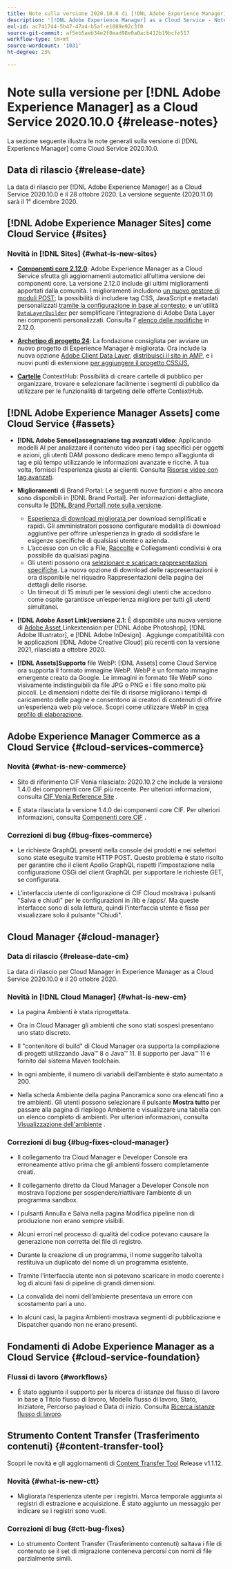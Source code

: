 ```yaml
---
title: Note sulla versione 2020.10.0 di [!DNL Adobe Experience Manager] as a Cloud Service.
description: '[!DNL Adobe Experience Manager] as a Cloud Service - Note sulla versione 2020.10.0.'
exl-id: ac741744-5b47-47a4-b5af-e1089e92c3f0
source-git-commit: af5eb5aeb34e2f0ead98e0a0acb412b19bcfe517
workflow-type: tm+mt
source-wordcount: '1031'
ht-degree: 23%

---
```


# Note sulla versione per [!DNL Adobe Experience Manager] as a Cloud Service 2020.10.0 {#release-notes}

La sezione seguente illustra le note generali sulla versione di [!DNL Experience Manager] come Cloud Service 2020.10.0.

## Data di rilascio {#release-date}

La data di rilascio per [!DNL Adobe Experience Manager] as a Cloud Service 2020.10.0 è il 28 ottobre 2020.
La versione seguente (2020.11.0) sarà il 1° dicembre 2020.

## [!DNL Adobe Experience Manager Sites] come Cloud Service {#sites}

### Novità in [!DNL Sites] {#what-is-new-sites}

* **[Componenti core 2.12.0](https://experienceleague.adobe.com/docs/experience-manager-core-components/using/introduction.html?lang=it)**: Adobe Experience Manager as a Cloud Service sfrutta gli aggiornamenti automatici all’ultima versione dei componenti core. La versione 2.12.0 include gli ultimi miglioramenti apportati dalla comunità. I miglioramenti includono [un nuovo gestore di moduli POST;](https://experienceleague.adobe.com/docs/experience-manager-core-components/using/components/forms/form-container.html#post-data) la possibilità di includere tag CSS, JavaScript e metadati personalizzati [tramite la configurazione in base al contesto;](https://experienceleague.adobe.com/docs/experience-manager-core-components/using/developing/including-clientlibs.html#context-aware-loading) e un&#39;utilità [`DataLayerBuilder`](https://experienceleague.adobe.com/docs/experience-manager-core-components/using/developing/data-layer/integrations.html#enabling-custom-components) per semplificare l&#39;integrazione di Adobe Data Layer nei componenti personalizzati. Consulta l’ [elenco delle modifiche](https://github.com/adobe/aem-core-wcm-components/releases/tag/core.wcm.components.reactor-2.12.0) in 2.12.0.

* **[Archetipo di progetto 24](https://experienceleague.adobe.com/docs/experience-manager-core-components/using/developing/archetype/overview.html)**: La fondazione consigliata per avviare un nuovo progetto di Experience Manager è migliorata. Ora include la nuova opzione [Adobe Client Data Layer](https://experienceleague.adobe.com/docs/experience-manager-core-components/using/developing/data-layer/overview.html), [distribuisci il sito in AMP,](https://experienceleague.adobe.com/docs/experience-manager-core-components/using/developing/amp.html) e i nuovi punti di estensione [per aggiungere il progetto CSS/JS.](https://experienceleague.adobe.com/docs/experience-manager-core-components/using/developing/including-clientlibs.html#context-aware-loading)

* **[Cartelle](/help/sites-cloud/authoring/personalization/contexthub-segmentation.md#organizing-segments)** ContextHub: Possibilità di creare cartelle di pubblico per organizzare, trovare e selezionare facilmente i segmenti di pubblico da utilizzare per le funzionalità di targeting delle offerte ContextHub.

## [!DNL Adobe Experience Manager Assets] come Cloud Service {#assets}

* **[!DNL Adobe Sensei]assegnazione tag avanzati video**: Applicando modelli AI per analizzare il contenuto video per i tag specifici per oggetti e azioni, gli utenti DAM possono dedicare meno tempo all’aggiunta di tag e più tempo utilizzando le informazioni avanzate e ricche. A tua volta, fornisci l&#39;esperienza giusta ai clienti. Consulta [Risorse video con tag avanzati](/help/assets/smart-tags-video-assets.md).

* **Miglioramenti** di Brand Portal: Le seguenti nuove funzioni e altro ancora sono disponibili in  [!DNL Brand Portal]. Per informazioni dettagliate, consulta le [[!DNL Brand Portal] note sulla versione](https://experienceleague.adobe.com/docs/experience-manager-brand-portal/using/introduction/brand-portal-release-notes.html).

   * [Esperienza di download migliorata ](https://experienceleague.adobe.com/docs/experience-manager-brand-portal/using/download/brand-portal-download-assets.html) per download semplificati e rapidi. Gli amministratori possono configurare modalità di download aggiuntive per offrire un’esperienza in grado di soddisfare le esigenze specifiche di qualsiasi utente o azienda.
   * L’accesso con un clic a File, [Raccolte](https://experienceleague.adobe.com/docs/experience-manager-brand-portal/using/share/brand-portal-share-collection.html) e Collegamenti condivisi è ora possibile da qualsiasi pagina.
   * Gli utenti possono ora [selezionare e scaricare rappresentazioni specifiche](https://experienceleague.adobe.com/docs/experience-manager-brand-portal/using/download/brand-portal-download-assets.html#download-assets-from-asset-details-page). La nuova opzione di download delle rappresentazioni è ora disponibile nel riquadro Rappresentazioni della pagina dei dettagli delle risorse.
   * Un timeout di 15 minuti per le sessioni degli utenti che accedono come ospite garantisce un’esperienza migliore per tutti gli utenti simultanei.

* **[!DNL Adobe Asset Link]versione 2.1**: È disponibile una nuova versione di  [Adobe Asset ](https://helpx.adobe.com/it/enterprise/using/manage-assets-using-adobe-asset-link.html) Linkextension per  [!DNL Adobe Photoshop],  [!DNL Adobe Illustrator], e  [!DNL Adobe InDesign] . Aggiunge compatibilità con le applicazioni [!DNL Adobe Creative Cloud] più recenti con la versione 2021, rilasciata a ottobre 2020.

* **[!DNL Assets]Supporto** file WebP:  [!DNL Assets] come Cloud Service ora supporta il formato immagine WebP. WebP è un formato immagine emergente creato da Google. Le immagini in formato file WebP sono visivamente indistinguibili da file JPG o PNG e i file sono molto più piccoli. Le dimensioni ridotte dei file di risorse migliorano i tempi di caricamento delle pagine e consentono ai creatori di contenuti di offrire un’esperienza web più veloce. Scopri come utilizzare WebP in [crea profilo di elaborazione](/help/assets/asset-microservices-configure-and-use.md#create-standard-profile).

## Adobe Experience Manager Commerce as a Cloud Service {#cloud-services-commerce}

### Novità {#what-is-new-commerce}

* Sito di riferimento CIF Venia rilasciato: 2020.10.2 che include la versione 1.4.0 dei componenti core CIF più recente. Per ulteriori informazioni, consulta [CIF Venia Reference Site](https://github.com/adobe/aem-cif-guides-venia/releases/tag/venia-2020.10.2) .

* È stata rilasciata la versione 1.4.0 dei componenti core CIF. Per ulteriori informazioni, consulta [Componenti core CIF](https://github.com/adobe/aem-core-cif-components/releases/tag/core-cif-components-reactor-1.4.0) .

### Correzioni di bug {#bug-fixes-commerce}

* Le richieste GraphQL presenti nella console dei prodotti e nei selettori sono state eseguite tramite HTTP POST. Questo problema è stato risolto per garantire che il client Apollo GraphQL rispetti l&#39;impostazione nella configurazione OSGi del client GraphQL per supportare le richieste GET, se configurata.

* L’interfaccia utente di configurazione di CIF Cloud mostrava i pulsanti &quot;Salva e chiudi&quot; per le configurazioni in /lib e /apps/. Ma queste interfacce sono di sola lettura, quindi l&#39;interfaccia utente è fissa per visualizzare solo il pulsante &quot;Chiudi&quot;.

## Cloud Manager {#cloud-manager}

### Data di rilascio {#release-date-cm}

La data di rilascio per Cloud Manager in Experience Manager as a Cloud Service 2020.10.0 è il 20 ottobre 2020.

### Novità in [!DNL Cloud Manager] {#what-is-new-cm}

* La pagina Ambienti è stata riprogettata.

* Ora in Cloud Manager gli ambienti che sono stati sospesi presentano uno stato discreto.

* Il &quot;contenitore di build&quot; di Cloud Manager ora supporta la compilazione di progetti utilizzando Java™ 8 o Java™ 11. Il supporto per Java™ 11 è fornito dal sistema Maven toolchain.

* In ogni ambiente, il numero di variabili dell’ambiente è stato aumentato a 200.

* Nella scheda Ambiente della pagina Panoramica sono ora elencati fino a tre ambienti. Gli utenti possono selezionare il pulsante **Mostra tutto** per passare alla pagina di riepilogo Ambiente e visualizzare una tabella con un elenco completo di ambienti.
Per ulteriori informazioni, consulta [Visualizzazione dell&#39;ambiente](/help/implementing/cloud-manager/manage-environments.md#viewing-environment) .

### Correzioni di bug {#bug-fixes-cloud-manager}

* Il collegamento tra Cloud Manager e Developer Console era erroneamente attivo prima che gli ambienti fossero completamente creati.

* Il collegamento diretto da Cloud Manager a Developer Console non mostrava l’opzione per sospendere/riattivare l’ambiente di un programma sandbox.

* I pulsanti Annulla e Salva nella pagina Modifica pipeline non di produzione non erano sempre visibili.

* Alcuni errori nel processo di qualità del codice potevano causare la generazione non corretta del file di registro.

* Durante la creazione di un programma, il nome suggerito talvolta restituiva un duplicato del nome di un programma esistente.

* Tramite l’interfaccia utente non si potevano scaricare in modo coerente i log di alcuni fasi di pipeline di grandi dimensioni.

* La convalida dei nomi dell’ambiente presentava un errore con scostamento pari a uno.

* In alcuni casi, la pagina Ambienti mostrava segmenti di pubblicazione e Dispatcher quando non ne erano presenti.

## Fondamenti di Adobe Experience Manager as a Cloud Service {#cloud-service-foundation}

### Flussi di lavoro {#workflows}

* È stato aggiunto il supporto per la ricerca di istanze del flusso di lavoro in base a Titolo flusso di lavoro, Modello flusso di lavoro, Stato, Iniziatore, Percorso payload e Data di inizio. Consulta [Ricerca istanze flusso di lavoro](https://experienceleague.adobe.com/docs/experience-manager-cloud-service/sites/administering/workflows-administering.html).

## Strumento Content Transfer (Trasferimento contenuti)  {#content-transfer-tool}

Scopri le novità e gli aggiornamenti di [Content Transfer Tool](https://experienceleague.adobe.com/docs/experience-manager-cloud-service/moving/cloud-migration/content-transfer-tool/overview-content-transfer-tool.html) Release v1.1.12.

### Novità {#what-is-new-ctt}

* Migliorata l’esperienza utente per i registri. Marca temporale aggiunta ai registri di estrazione e acquisizione. È stato aggiunto un messaggio per indicare se i registri sono vuoti.

### Correzioni di bug {#ctt-bug-fixes}

* Lo strumento Content Transfer (Trasferimento contenuti) saltava i file di contenuto se il set di migrazione conteneva percorsi con nomi di file parzialmente simili.
